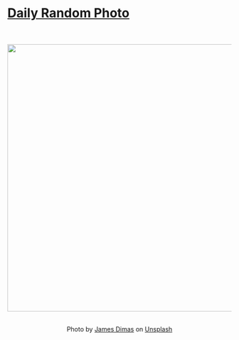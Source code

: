 # [Daily Random Photo](https://www.dailyrandomphoto.com/)

<div align="center">
  <br>
  <br>
  <a href="https://www.dailyrandomphoto.com/p/2025/2025-02-04/"><img src="https://images.unsplash.com/photo-1735732519861-3b67d0aee297?crop=entropy&cs=tinysrgb&fit=max&fm=jpg&ixid=M3w3NzUwOHwwfDF8cmFuZG9tfHx8fHx8fHx8MTczODYyOTU2OXw&ixlib=rb-4.0.3&q=80&w=1080" width="600px"></a>
  <br>
  <br>
  <p class="has-text-grey">Photo by <a href="https://unsplash.com/@jamesdimas?utm_source=Daily%20Random%20Photo&amp;utm_medium=referral" target="_blank" rel="noopener noreferrer">James Dimas</a> on <a href="https://unsplash.com/photos/an-aerial-view-of-a-beach-with-a-lot-of-people-LPP-22vz5os?utm_source=Daily%20Random%20Photo&amp;utm_medium=referral" target="_blank" rel="noopener noreferrer">Unsplash</a></p>
</div>
